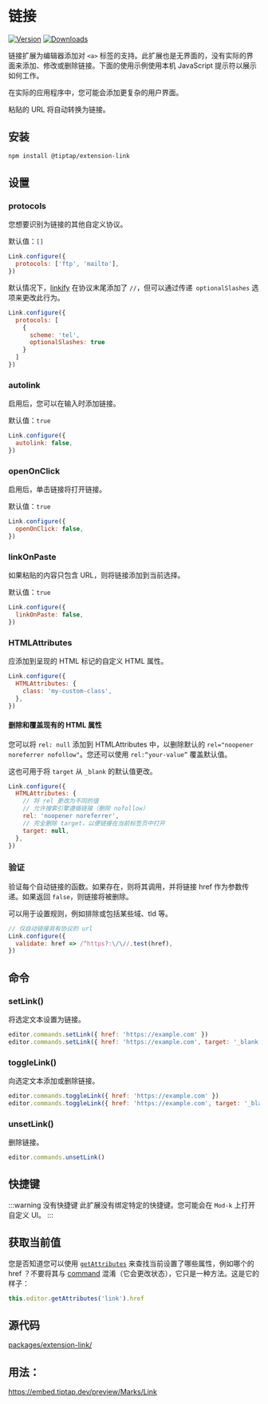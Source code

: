 # 链接

[![Version](https://img.shields.io/npm/v/@tiptap/extension-link.svg?label=version)](https://www.npmjs.com/package/@tiptap/extension-link)
[![Downloads](https://img.shields.io/npm/dm/@tiptap/extension-link.svg)](https://npmcharts.com/compare/@tiptap/extension-link?minimal=true)

链接扩展为编辑器添加对 `<a>` 标签的支持。此扩展也是无界面的，没有实际的界面来添加、修改或删除链接。下面的使用示例使用本机 JavaScript 提示符以展示如何工作。

在实际的应用程序中，您可能会添加更复杂的用户界面。

粘贴的 URL 将自动转换为链接。

## 安装 

```bash
npm install @tiptap/extension-link
```

## 设置

### protocols

您想要识别为链接的其他自定义协议。

默认值：`[]`

```js
Link.configure({
  protocols: ['ftp', 'mailto'],
})
```

默认情况下，[linkify](https://linkify.js.org/docs/) 在协议末尾添加了 `//`，但可以通过传递` optionalSlashes` 选项来更改此行为。

```js
Link.configure({
  protocols: [
    {
      scheme: 'tel',
      optionalSlashes: true
    }
  ]
})
```

### autolink

启用后，您可以在输入时添加链接。

默认值：`true`

```js
Link.configure({
  autolink: false,
})
```

### openOnClick
启用后，单击链接将打开链接。

默认值：`true`

```js
Link.configure({
  openOnClick: false,
})
```

### linkOnPaste

如果粘贴的内容只包含 URL，则将链接添加到当前选择。

默认值：`true`

```js
Link.configure({
  linkOnPaste: false,
})
```

### HTMLAttributes

应添加到呈现的 HTML 标记的自定义 HTML 属性。

```js
Link.configure({
  HTMLAttributes: {
    class: 'my-custom-class',
  },
})
```

#### 删除和覆盖现有的 HTML 属性

您可以将 `rel: null` 添加到 HTMLAttributes 中，以删除默认的 `rel="noopener noreferrer nofollow"`。您还可以使用 `rel:“your-value”` 覆盖默认值。

这也可用于将 `target` 从 `_blank` 的默认值更改。

```js
Link.configure({
  HTMLAttributes: {
    // 将 rel 更改为不同的值
    // 允许搜索引擎遵循链接（删除 nofollow）
    rel: 'noopener noreferrer',
    // 完全删除 target，以便链接在当前标签页中打开
    target: null,
  },
})
```

### 验证

验证每个自动链接的函数。如果存在，则将其调用，并将链接 href 作为参数传递。如果返回 `false`，则链接将被删除。

可以用于设置规则，例如排除或包括某些域、tld 等。

```js
// 仅自动链接具有协议的 url
Link.configure({
  validate: href => /^https?:\/\//.test(href),
})
```

## 命令

### setLink()

将选定文本设置为链接。

```js
editor.commands.setLink({ href: 'https://example.com' })
editor.commands.setLink({ href: 'https://example.com', target: '_blank' })
```

### toggleLink()

向选定文本添加或删除链接。

```js
editor.commands.toggleLink({ href: 'https://example.com' })
editor.commands.toggleLink({ href: 'https://example.com', target: '_blank' })
```

### unsetLink()

删除链接。

```js
editor.commands.unsetLink()
```

## 快捷键

:::warning 没有快捷键
此扩展没有绑定特定的快捷键。您可能会在 `Mod-k` 上打开自定义 UI。
:::

## 获取当前值

您是否知道您可以使用 [`getAttributes`](/api/editor#get-attributes) 来查找当前设置了哪些属性，例如哪个的 href ？不要将其与 [command](/api/commands) 混淆（它会更改状态），它只是一种方法。这是它的样子：

```js
this.editor.getAttributes('link').href
```

## 源代码

[packages/extension-link/](https://github.com/ueberdosis/tiptap/blob/main/packages/extension-link/)

## 用法：
https://embed.tiptap.dev/preview/Marks/Link